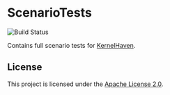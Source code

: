 # ScenarioTests

![Build Status](https://jenkins-2.sse.uni-hildesheim.de/buildStatus/icon?job=KH_ScenarioTests)

Contains full scenario tests for [KernelHaven](https://github.com/KernelHaven/KernelHaven).

## License

This project is licensed under the [Apache License 2.0](https://www.apache.org/licenses/LICENSE-2.0.html).
